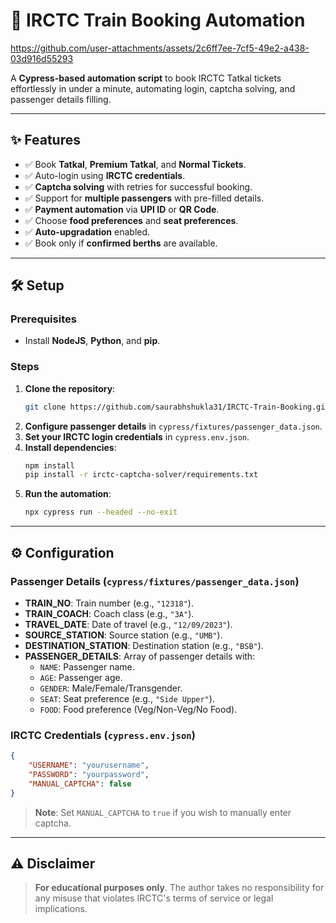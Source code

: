 # 🚄 IRCTC Train Booking Automation

https://github.com/user-attachments/assets/2c6ff7ee-7cf5-49e2-a438-03d916d55293

A **Cypress-based automation script** to book IRCTC Tatkal tickets effortlessly in under a minute, automating login, captcha solving, and passenger details filling.

---

## ✨ Features

- ✅ Book **Tatkal**, **Premium Tatkal**, and **Normal Tickets**.
- ✅ Auto-login using **IRCTC credentials**.
- ✅ **Captcha solving** with retries for successful booking.
- ✅ Support for **multiple passengers** with pre-filled details.
- ✅ **Payment automation** via **UPI ID** or **QR Code**.
- ✅ Choose **food preferences** and **seat preferences**.
- ✅ **Auto-upgradation** enabled.
- ✅ Book only if **confirmed berths** are available.

---

## 🛠 Setup

### Prerequisites

- Install **NodeJS**, **Python**, and **pip**.

### Steps

1. **Clone the repository**:
   ```bash
   git clone https://github.com/saurabhshukla31/IRCTC-Train-Booking.git
   ```
2. **Configure passenger details** in `cypress/fixtures/passenger_data.json`.
3. **Set your IRCTC login credentials** in `cypress.env.json`.
4. **Install dependencies**:
   ```bash
   npm install
   pip install -r irctc-captcha-solver/requirements.txt
   ```
5. **Run the automation**:
   ```bash
   npx cypress run --headed --no-exit
   ```

---

## ⚙️ Configuration

### Passenger Details (`cypress/fixtures/passenger_data.json`)
- **TRAIN_NO**: Train number (e.g., `"12318"`).
- **TRAIN_COACH**: Coach class (e.g., `"3A"`).
- **TRAVEL_DATE**: Date of travel (e.g., `"12/09/2023"`).
- **SOURCE_STATION**: Source station (e.g., `"UMB"`).
- **DESTINATION_STATION**: Destination station (e.g., `"BSB"`).
- **PASSENGER_DETAILS**: Array of passenger details with:
  - `NAME`: Passenger name.
  - `AGE`: Passenger age.
  - `GENDER`: Male/Female/Transgender.
  - `SEAT`: Seat preference (e.g., `"Side Upper"`).
  - `FOOD`: Food preference (Veg/Non-Veg/No Food).

### IRCTC Credentials (`cypress.env.json`)
```json
{
    "USERNAME": "yourusername",
    "PASSWORD": "yourpassword",
    "MANUAL_CAPTCHA": false
}
```
> **Note**: Set `MANUAL_CAPTCHA` to `true` if you wish to manually enter captcha.

---

## ⚠️ Disclaimer

> **For educational purposes only**. The author takes no responsibility for any misuse that violates IRCTC's terms of service or legal implications.


